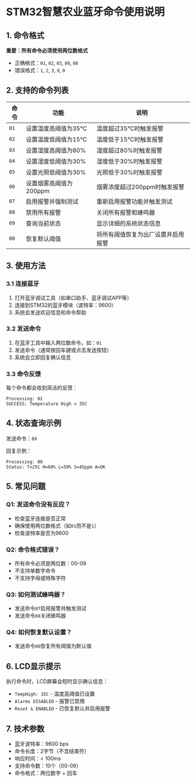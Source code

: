 # STM32智慧农业蓝牙命令使用说明

## 1. 命令格式

**重要：所有命令必须使用两位数格式**

- 正确格式：`01`, `02`, `03`, `09`, `00`
- 错误格式：`1`, `2`, `3`, `9`, `0`

## 2. 支持的命令列表

| 命令 | 功能 | 说明 |
|------|------|------|
| `01` | 设置温度高阈值为35℃ | 温度超过35℃时触发报警 |
| `02` | 设置温度低阈值为15℃ | 温度低于15℃时触发报警 |
| `03` | 设置湿度高阈值为80% | 湿度超过80%时触发报警 |
| `04` | 设置湿度低阈值为30% | 湿度低于30%时触发报警 |
| `05` | 设置光照低阈值为30% | 光照低于30%时触发报警 |
| `06` | 设置烟雾高阈值为200ppm | 烟雾浓度超过200ppm时触发报警 |
| `07` | 启用报警并强制测试 | 重新启用报警功能并触发测试 |
| `08` | 禁用所有报警 | 关闭所有报警和蜂鸣器 |
| `09` | 查询当前状态 | 显示详细的系统状态信息 |
| `00` | 恢复默认阈值 | 将所有阈值恢复为出厂设置并启用报警 |

## 3. 使用方法

### 3.1 连接蓝牙
1. 打开蓝牙调试工具（如串口助手、蓝牙调试APP等）
2. 连接到STM32的蓝牙模块（波特率：9600）
3. 系统会发送欢迎信息和命令帮助

### 3.2 发送命令
1. 在蓝牙工具中输入两位数命令，如：`01`
2. 发送命令（通常按回车键或点击发送按钮）
3. 系统会立即回复确认信息

### 3.3 命令反馈
每个命令都会收到简洁的反馈：
```
Processing: 01
SUCCESS: Temperature High = 35C
```

## 4. 状态查询示例

发送命令：`09`

回复示例：
```
Processing: 09
Status: T=25C H=60% L=50% S=45ppm A=OK
```

## 5. 常见问题

### Q1: 发送命令没有反应？
- 检查蓝牙连接是否正常
- 确保使用两位数格式（如`01`而不是`1`）
- 检查波特率是否为9600

### Q2: 命令格式错误？
- 所有命令必须是两位数：00-09
- 不支持单数字命令
- 不支持字母或特殊字符

### Q3: 如何测试蜂鸣器？
- 发送命令`07`启用报警并触发测试
- 发送命令`08`关闭蜂鸣器

### Q4: 如何恢复默认设置？
- 发送命令`00`恢复所有阈值为默认值

## 6. LCD显示提示

执行命令时，LCD屏幕会短时显示确认信息：
- `TempHigh: 35C` - 温度高阈值已设置
- `Alarms DISABLED` - 报警已禁用
- `Reset & ENABLED` - 已恢复默认并启用报警

## 7. 技术参数

- 蓝牙波特率：9600 bps
- 命令长度：2字节（不含结束符）
- 响应时间：< 100ms
- 支持命令数：10个（00-09）
- 命令格式：两位数字 + 回车
